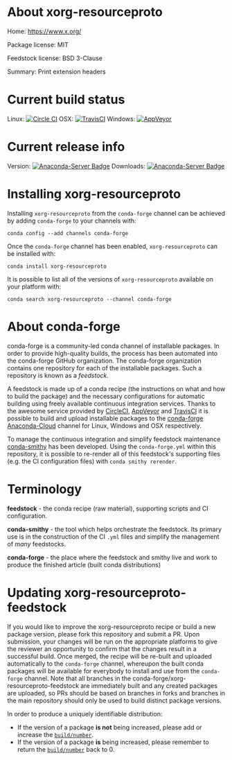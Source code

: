About xorg-resourceproto
========================

Home: https://www.x.org/

Package license: MIT

Feedstock license: BSD 3-Clause

Summary: Print extension headers



Current build status
====================

Linux: [![Circle CI](https://circleci.com/gh/conda-forge/xorg-resourceproto-feedstock.svg?style=shield)](https://circleci.com/gh/conda-forge/xorg-resourceproto-feedstock)
OSX: [![TravisCI](https://travis-ci.org/conda-forge/xorg-resourceproto-feedstock.svg?branch=master)](https://travis-ci.org/conda-forge/xorg-resourceproto-feedstock)
Windows: [![AppVeyor](https://ci.appveyor.com/api/projects/status/github/conda-forge/xorg-resourceproto-feedstock?svg=True)](https://ci.appveyor.com/project/conda-forge/xorg-resourceproto-feedstock/branch/master)

Current release info
====================
Version: [![Anaconda-Server Badge](https://anaconda.org/conda-forge/xorg-resourceproto/badges/version.svg)](https://anaconda.org/conda-forge/xorg-resourceproto)
Downloads: [![Anaconda-Server Badge](https://anaconda.org/conda-forge/xorg-resourceproto/badges/downloads.svg)](https://anaconda.org/conda-forge/xorg-resourceproto)

Installing xorg-resourceproto
=============================

Installing `xorg-resourceproto` from the `conda-forge` channel can be achieved by adding `conda-forge` to your channels with:

```
conda config --add channels conda-forge
```

Once the `conda-forge` channel has been enabled, `xorg-resourceproto` can be installed with:

```
conda install xorg-resourceproto
```

It is possible to list all of the versions of `xorg-resourceproto` available on your platform with:

```
conda search xorg-resourceproto --channel conda-forge
```


About conda-forge
=================

conda-forge is a community-led conda channel of installable packages.
In order to provide high-quality builds, the process has been automated into the
conda-forge GitHub organization. The conda-forge organization contains one repository
for each of the installable packages. Such a repository is known as a *feedstock*.

A feedstock is made up of a conda recipe (the instructions on what and how to build
the package) and the necessary configurations for automatic building using freely
available continuous integration services. Thanks to the awesome service provided by
[CircleCI](https://circleci.com/), [AppVeyor](http://www.appveyor.com/)
and [TravisCI](https://travis-ci.org/) it is possible to build and upload installable
packages to the [conda-forge](https://anaconda.org/conda-forge)
[Anaconda-Cloud](http://docs.anaconda.org/) channel for Linux, Windows and OSX respectively.

To manage the continuous integration and simplify feedstock maintenance
[conda-smithy](http://github.com/conda-forge/conda-smithy) has been developed.
Using the ``conda-forge.yml`` within this repository, it is possible to re-render all of
this feedstock's supporting files (e.g. the CI configuration files) with ``conda smithy rerender``.


Terminology
===========

**feedstock** - the conda recipe (raw material), supporting scripts and CI configuration.

**conda-smithy** - the tool which helps orchestrate the feedstock.
                   Its primary use is in the construction of the CI ``.yml`` files
                   and simplify the management of *many* feedstocks.

**conda-forge** - the place where the feedstock and smithy live and work to
                  produce the finished article (built conda distributions)


Updating xorg-resourceproto-feedstock
=====================================

If you would like to improve the xorg-resourceproto recipe or build a new
package version, please fork this repository and submit a PR. Upon submission,
your changes will be run on the appropriate platforms to give the reviewer an
opportunity to confirm that the changes result in a successful build. Once
merged, the recipe will be re-built and uploaded automatically to the
`conda-forge` channel, whereupon the built conda packages will be available for
everybody to install and use from the `conda-forge` channel.
Note that all branches in the conda-forge/xorg-resourceproto-feedstock are
immediately built and any created packages are uploaded, so PRs should be based
on branches in forks and branches in the main repository should only be used to
build distinct package versions.

In order to produce a uniquely identifiable distribution:
 * If the version of a package **is not** being increased, please add or increase
   the [``build/number``](http://conda.pydata.org/docs/building/meta-yaml.html#build-number-and-string).
 * If the version of a package **is** being increased, please remember to return
   the [``build/number``](http://conda.pydata.org/docs/building/meta-yaml.html#build-number-and-string)
   back to 0.

